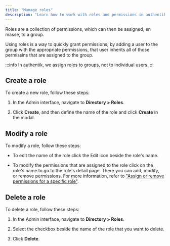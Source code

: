 ```yaml
---
title: "Manage roles"
description: "Learn how to work with roles and permissions in authentik."
---
```


Roles are a collection of permissions, which can then be assigned, en masse, to a group.

Using roles is a way to quickly grant permissions; by adding a user to the group with the appropriate permissions, that user inherits all of those permissins that are assigned to the group.

:::info
In authentik, we assign roles to groups, not to individual users.
:::

## Create a role

To create a new role, follow these steps:

1. In the Admin interface, navigate to **Directory > Roles**.

2. Click **Create**, and then define the name of the role and click **Create** in the modal.

## Modify a role

To modify a role, follow these steps:

*   To edit the name of the role click the Edit icon beside the role's name.

*   To modify the permissions that are assigned to the role click on the role's name to go to the role's detail page. There you can add, modify, or remove permissions. For more information, refer to ["Assign or remove permissions for a specific role"](../access-control/permissions.md#assign-or-remove-permissions-for-a-specific-role).

## Delete a role

To delete a role, follow these steps:

1. In the Admin interface, navigate to **Directory > Roles**.

2. Select the checkbox beside the name of the role that you want to delete.

3. Click **Delete**.
